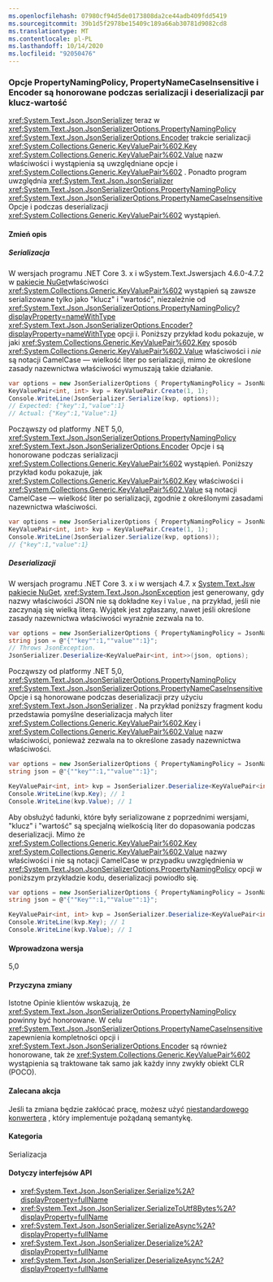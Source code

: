 ```yaml
---
ms.openlocfilehash: 07980cf94d5de0173808da2ce44adb409fdd5419
ms.sourcegitcommit: 39b1d5f2978be15409c189a66ab30781d9082cd8
ms.translationtype: MT
ms.contentlocale: pl-PL
ms.lasthandoff: 10/14/2020
ms.locfileid: "92050476"
---
```

### <a name="propertynamingpolicy-propertynamecaseinsensitive-and-encoder-options-are-honored-when-serializing-and-deserializing-key-value-pairs"></a>Opcje PropertyNamingPolicy, PropertyNameCaseInsensitive i Encoder są honorowane podczas serializacji i deserializacji par klucz-wartość

<xref:System.Text.Json.JsonSerializer> teraz w <xref:System.Text.Json.JsonSerializerOptions.PropertyNamingPolicy> <xref:System.Text.Json.JsonSerializerOptions.Encoder> trakcie serializacji <xref:System.Collections.Generic.KeyValuePair%602.Key> <xref:System.Collections.Generic.KeyValuePair%602.Value> nazw właściwości i wystąpienia są uwzględniane opcje i <xref:System.Collections.Generic.KeyValuePair%602> . Ponadto program uwzględnia <xref:System.Text.Json.JsonSerializer> <xref:System.Text.Json.JsonSerializerOptions.PropertyNamingPolicy> <xref:System.Text.Json.JsonSerializerOptions.PropertyNameCaseInsensitive> Opcje i podczas deserializacji <xref:System.Collections.Generic.KeyValuePair%602> wystąpień.

#### <a name="change-description"></a>Zmień opis

##### <a name="serialization"></a>Serializacja

W wersjach programu .NET Core 3. x i wSystem.Text.Jswersjach 4.6.0-4.7.2 w [ pakiecie NuGet](https://www.nuget.org/packages/System.Text.Json)właściwości <xref:System.Collections.Generic.KeyValuePair%602> wystąpień są zawsze serializowane tylko jako "klucz" i "wartość", niezależnie od <xref:System.Text.Json.JsonSerializerOptions.PropertyNamingPolicy?displayProperty=nameWithType> <xref:System.Text.Json.JsonSerializerOptions.Encoder?displayProperty=nameWithType> opcji i. Poniższy przykład kodu pokazuje, w jaki <xref:System.Collections.Generic.KeyValuePair%602.Key> sposób <xref:System.Collections.Generic.KeyValuePair%602.Value> właściwości i *nie* są notacji CamelCase — wielkość liter po serializacji, mimo że określone zasady nazewnictwa właściwości wymuszają takie działanie.

```csharp
var options = new JsonSerializerOptions { PropertyNamingPolicy = JsonNamingPolicy.CamelCase };
KeyValuePair<int, int> kvp = KeyValuePair.Create(1, 1);
Console.WriteLine(JsonSerializer.Serialize(kvp, options));
// Expected: {"key":1,"value":1}
// Actual: {"Key":1,"Value":1}
```

Począwszy od platformy .NET 5,0, <xref:System.Text.Json.JsonSerializerOptions.PropertyNamingPolicy> <xref:System.Text.Json.JsonSerializerOptions.Encoder> Opcje i są honorowane podczas serializacji <xref:System.Collections.Generic.KeyValuePair%602> wystąpień. Poniższy przykład kodu pokazuje, jak <xref:System.Collections.Generic.KeyValuePair%602.Key> właściwości i <xref:System.Collections.Generic.KeyValuePair%602.Value> są notacji CamelCase — wielkość liter po serializacji, zgodnie z określonymi zasadami nazewnictwa właściwości.

```csharp
var options = new JsonSerializerOptions { PropertyNamingPolicy = JsonNamingPolicy.CamelCase };
KeyValuePair<int, int> kvp = KeyValuePair.Create(1, 1);
Console.WriteLine(JsonSerializer.Serialize(kvp, options));
// {"key":1,"value":1}
```

##### <a name="deserialization"></a>Deserializacji

W wersjach programu .NET Core 3. x i w wersjach 4.7. x [System.Text.Jsw pakiecie NuGet](https://www.nuget.org/packages/System.Text.Json), <xref:System.Text.Json.JsonException> jest generowany, gdy nazwy właściwości JSON nie są dokładne `Key` i `Value` , na przykład, jeśli nie zaczynają się wielką literą. Wyjątek jest zgłaszany, nawet jeśli określone zasady nazewnictwa właściwości wyraźnie zezwala na to.

```csharp
var options = new JsonSerializerOptions { PropertyNamingPolicy = JsonNamingPolicy.CamelCase };
string json = @"{""key"":1,""value"":1}";
// Throws JsonException.
JsonSerializer.Deserialize<KeyValuePair<int, int>>(json, options);
```

Począwszy od platformy .NET 5,0, <xref:System.Text.Json.JsonSerializerOptions.PropertyNamingPolicy> <xref:System.Text.Json.JsonSerializerOptions.PropertyNameCaseInsensitive> Opcje i są honorowane podczas deserializacji przy użyciu <xref:System.Text.Json.JsonSerializer> . Na przykład poniższy fragment kodu przedstawia pomyślne deserializacja małych liter <xref:System.Collections.Generic.KeyValuePair%602.Key> i <xref:System.Collections.Generic.KeyValuePair%602.Value> nazw właściwości, ponieważ zezwala na to określone zasady nazewnictwa właściwości.

```csharp
var options = new JsonSerializerOptions { PropertyNamingPolicy = JsonNamingPolicy.CamelCase };
string json = @"{""key"":1,""value"":1}";

KeyValuePair<int, int> kvp = JsonSerializer.Deserialize<KeyValuePair<int, int>>(json);
Console.WriteLine(kvp.Key); // 1
Console.WriteLine(kvp.Value); // 1
```

Aby obsłużyć ładunki, które były serializowane z poprzednimi wersjami, "klucz" i "wartość" są specjalną wielkością liter do dopasowania podczas deserializacji. Mimo że <xref:System.Collections.Generic.KeyValuePair%602.Key> <xref:System.Collections.Generic.KeyValuePair%602.Value> nazwy właściwości i nie są notacji CamelCase w przypadku uwzględnienia w <xref:System.Text.Json.JsonSerializerOptions.PropertyNamingPolicy> opcji w poniższym przykładzie kodu, deserializacji powiodło się.

```csharp
var options = new JsonSerializerOptions { PropertyNamingPolicy = JsonNamingPolicy.CamelCase };
string json = @"{""Key"":1,""Value"":1}";

KeyValuePair<int, int> kvp = JsonSerializer.Deserialize<KeyValuePair<int, int>>(json);
Console.WriteLine(kvp.Key); // 1
Console.WriteLine(kvp.Value); // 1
```

#### <a name="version-introduced"></a>Wprowadzona wersja

5,0

#### <a name="reason-for-change"></a>Przyczyna zmiany

Istotne Opinie klientów wskazują, że <xref:System.Text.Json.JsonSerializerOptions.PropertyNamingPolicy> powinny być honorowane. W celu <xref:System.Text.Json.JsonSerializerOptions.PropertyNameCaseInsensitive> zapewnienia kompletności opcji i <xref:System.Text.Json.JsonSerializerOptions.Encoder> są również honorowane, tak że <xref:System.Collections.Generic.KeyValuePair%602> wystąpienia są traktowane tak samo jak każdy inny zwykły obiekt CLR (POCO).

#### <a name="recommended-action"></a>Zalecana akcja

Jeśli ta zmiana będzie zakłócać pracę, możesz użyć [niestandardowego konwertera](../../../../docs/standard/serialization/system-text-json-converters-how-to.md) , który implementuje pożądaną semantykę.

#### <a name="category"></a>Kategoria

Serializacja

#### <a name="affected-apis"></a>Dotyczy interfejsów API

- <xref:System.Text.Json.JsonSerializer.Serialize%2A?displayProperty=fullName>
- <xref:System.Text.Json.JsonSerializer.SerializeToUtf8Bytes%2A?displayProperty=fullName>
- <xref:System.Text.Json.JsonSerializer.SerializeAsync%2A?displayProperty=fullName>
- <xref:System.Text.Json.JsonSerializer.Deserialize%2A?displayProperty=fullName>
- <xref:System.Text.Json.JsonSerializer.DeserializeAsync%2A?displayProperty=fullName>

<!--

#### Affected APIs

- `Overload:System.Text.Json.JsonSerializer.Serialize`
- `Overload:System.Text.Json.JsonSerializer.SerializeAsync`
- `Overload:System.Text.Json.JsonSerializer.SerializeToUtf8Bytes`
- `Overload:System.Text.Json.JsonSerializer.Deserialize`
- `Overload:System.Text.Json.JsonSerializer.DeserializeAsync`

-->
